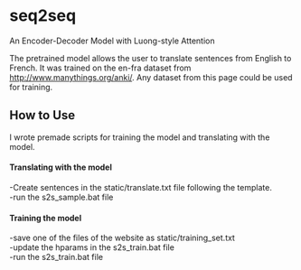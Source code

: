 # seq2seq
An Encoder-Decoder Model with Luong-style Attention

The pretrained model allows the user to translate sentences from English to French.
It was trained on the en-fra dataset from http://www.manythings.org/anki/. 
Any dataset from this page could be used for training.

## How to Use
I wrote premade scripts for training the model and translating with the model.
#### Translating with the model
-Create sentences in the static/translate.txt file following the template. \
-run the s2s_sample.bat file 
#### Training the model
-save one of the files of the website as static/training_set.txt \
-update the hparams in the s2s_train.bat file \
-run the s2s_train.bat file

